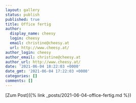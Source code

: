 ```yaml
---
layout: gallery
status: publish
published: true
title: Office fertig
author:
  display_name: cheesy
  login: cheesy
  email: christine@cheesy.at
  url: http://www.cheesy.at/
author_login: cheesy
author_email: christine@cheesy.at
author_url: http://www.cheesy.at/
date: '2021-06-04 18:22:03 +0000'
date_gmt: '2021-06-04 17:22:03 +0000'
categories: []
comments: []
---
```


[Zum Post]({% link _posts/2021-06-04-office-fertig.md %})

